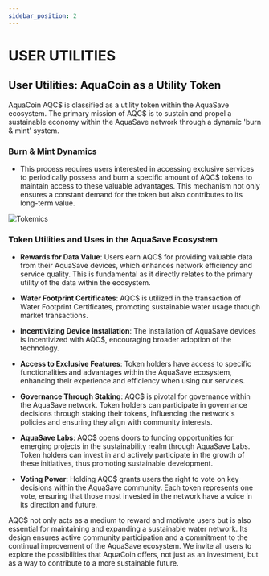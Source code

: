 ```yaml
---
sidebar_position: 2
---
```


# USER UTILITIES 

## User Utilities: AquaCoin as a Utility Token

AquaCoin AQC$ is classified as a utility token within the AquaSave ecosystem. The primary mission of AQC$ is to sustain and propel a sustainable economy within the AquaSave network through a dynamic 'burn & mint' system.

### Burn & Mint Dynamics
- This process requires users interested in accessing exclusive services to periodically possess and burn a specific amount of AQC$ tokens to maintain access to these valuable advantages. This mechanism not only ensures a constant demand for the token but also contributes to its long-term value.

![Tokemics](/img/tokenomics/map-util.png)

### Token Utilities and Uses in the AquaSave Ecosystem

- **Rewards for Data Value**: Users earn AQC$ for providing valuable data from their AquaSave devices, which enhances network efficiency and service quality. This is fundamental as it directly relates to the primary utility of the data within the ecosystem.

- **Water Footprint Certificates**: AQC$ is utilized in the transaction of Water Footprint Certificates, promoting sustainable water usage through market transactions.

- **Incentivizing Device Installation**: The installation of AquaSave devices is incentivized with AQC$, encouraging broader adoption of the technology.
  
- **Access to Exclusive Features**: Token holders have access to specific functionalities and advantages within the AquaSave ecosystem, enhancing their experience and efficiency when using our services.

- **Governance Through Staking**: AQC$ is pivotal for governance within the AquaSave network. Token holders can participate in governance decisions through staking their tokens, influencing the network's policies and ensuring they align with community interests.

- **AquaSave Labs**: AQC$ opens doors to funding opportunities for emerging projects in the sustainability realm through AquaSave Labs. Token holders can invest in and actively participate in the growth of these initiatives, thus promoting sustainable development.

- **Voting Power**: Holding AQC$ grants users the right to vote on key decisions within the AquaSave community. Each token represents one vote, ensuring that those most invested in the network have a voice in its direction and future.

AQC$ not only acts as a medium to reward and motivate users but is also essential for maintaining and expanding a sustainable water network. Its design ensures active community participation and a commitment to the continual improvement of the AquaSave ecosystem. We invite all users to explore the possibilities that AquaCoin offers, not just as an investment, but as a way to contribute to a more sustainable future.
